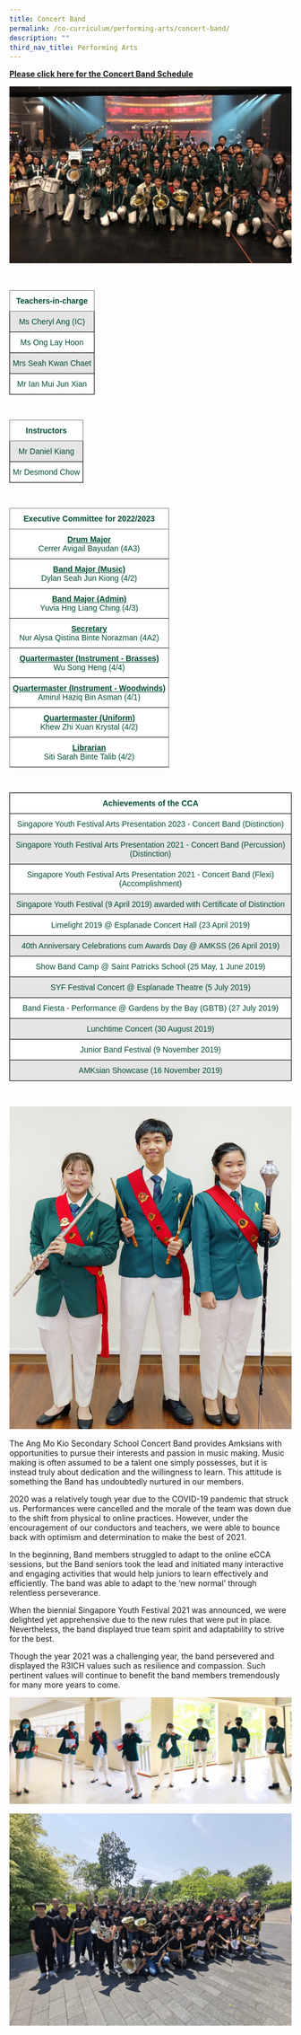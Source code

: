 ```yaml
---
title: Concert Band
permalink: /co-curriculum/performing-arts/concert-band/
description: ""
third_nav_title: Performing Arts
---
```

<p><a href="https://docs.google.com/spreadsheets/d/1I-6xIS6JD1ctN0a8kYlS_KX-zckLLbC9vOnHlqkWPho/edit#gid=0"><strong>Please click here for the Concert Band Schedule</strong></a></p>

![Symphonic Band](/images/Band%203.jpeg)

<br>
<style type="text/css">
.tg  {border-collapse:collapse;border-spacing:0;}
.tg td{border-color:black;border-style:solid;border-width:1px;font-family:Arial, sans-serif;font-size:14px;
  overflow:hidden;padding:10px 5px;word-break:normal;}
.tg th{border-color:black;border-style:solid;border-width:1px;font-family:Arial, sans-serif;font-size:14px;
  font-weight:normal;overflow:hidden;padding:10px 5px;word-break:normal;}
.tg .tg-mwbt{background-color:#FFF;border-color:inherit;color:#004D2E;font-weight:bold;text-align:center;vertical-align:middle}
.tg .tg-bapb{background-color:#E5E5E5;color:#004D2E;text-align:center;vertical-align:middle}
.tg .tg-wpup{background-color:#FFF;color:#004D2E;text-align:center;vertical-align:middle}
</style>
<table class="tg">
<thead>
  <tr>
    <th class="tg-mwbt"><span style="font-weight:700">Teachers-in-charge</span></th>
  </tr>
</thead>
<tbody>
  <tr>
    <td class="tg-bapb">Ms Cheryl Ang (IC)</td>
  </tr>
  <tr>
    <td class="tg-wpup">Ms Ong Lay Hoon</td>
  </tr>
  <tr>
    <td class="tg-bapb">Mrs Seah Kwan Chaet</td>
  </tr>
  <tr>
    <td class="tg-wpup">Mr Ian Mui Jun Xian</td>
  </tr>  
</tbody>
</table>
<br>
<style type="text/css">
.tg  {border-collapse:collapse;border-spacing:0;}
.tg td{border-color:black;border-style:solid;border-width:1px;font-family:Arial, sans-serif;font-size:14px;
  overflow:hidden;padding:10px 5px;word-break:normal;}
.tg th{border-color:black;border-style:solid;border-width:1px;font-family:Arial, sans-serif;font-size:14px;
  font-weight:normal;overflow:hidden;padding:10px 5px;word-break:normal;}
.tg .tg-mwbt{background-color:#FFF;border-color:inherit;color:#004D2E;font-weight:bold;text-align:center;vertical-align:middle}
.tg .tg-bapb{background-color:#E5E5E5;color:#004D2E;text-align:center;vertical-align:middle}
.tg .tg-wpup{background-color:#FFF;color:#004D2E;text-align:center;vertical-align:middle}
</style>
<table class="tg">
<thead>
  <tr>
    <th class="tg-mwbt"><span style="font-weight:700">Instructors</span></th>
  </tr>
</thead>
<tbody>
  <tr>
    <td class="tg-bapb">Mr Daniel Kiang</td>
  </tr>
  <tr>
    <td class="tg-wpup">Mr Desmond Chow</td>
  </tr>
</tbody>
</table>
<br>
<style type="text/css">
.tg  {border-collapse:collapse;border-spacing:0;}
.tg td{border-color:black;border-style:solid;border-width:1px;font-family:Arial, sans-serif;font-size:14px;
  overflow:hidden;padding:10px 5px;word-break:normal;}
.tg th{border-color:black;border-style:solid;border-width:1px;font-family:Arial, sans-serif;font-size:14px;
  font-weight:normal;overflow:hidden;padding:10px 5px;word-break:normal;}
.tg .tg-mwbt{background-color:#FFF;border-color:inherit;color:#004D2E;font-weight:bold;text-align:center;vertical-align:middle}
.tg .tg-ywyw{background-color:#E5E5E5;color:#004D2E;font-weight:bold;text-align:center;text-decoration:underline;vertical-align:top}
.tg .tg-frvs{background-color:#FFF;color:#004D2E;font-weight:bold;text-align:center;text-decoration:underline;vertical-align:top}
</style>
<table class="tg">
<thead>
  <tr>
    <th class="tg-mwbt"><span style="font-weight:700">Executive Committee for 2022/2023</span></th>
  </tr>
</thead>
<tbody>
  <tr>
    <td class="tg-mwbt"><u>Drum Major</u><br><span style="font-weight:400;color:#004D2E">Cerrer Avigail Bayudan (4A3)</span></td>
  </tr>
  <tr>
    <td class="tg-mwbt"><u>Band Major (Music)</u><br><span style="font-weight:400;color:#004D2E">Dylan Seah Jun Kiong (4/2)</span></td>
  </tr>
  <tr>
    <td class="tg-mwbt"><u>Band Major (Admin)</u><br><span style="font-weight:400;color:#004D2E">Yuvia Hng Liang Ching (4/3)</span></td>
  </tr>
  <tr>
    <td class="tg-mwbt"><u>Secretary</u><br><span style="font-weight:400;color:#004D2E">Nur Alysa Qistina Binte Norazman (4A2)</span></td>
  </tr>
  <tr>
    <td class="tg-mwbt"><u>Quartermaster (Instrument - Brasses)</u><br><span style="font-weight:400;color:#004D2E">Wu Song Heng (4/4)</span></td>
  </tr>
  <tr>
    <td class="tg-mwbt"><u>Quartermaster (Instrument - Woodwinds)</u><br><span style="font-weight:400;color:#004D2E">Amirul Haziq Bin Asman (4/1)</span></td>
  </tr>
  <tr>
    <td class="tg-mwbt"><u>Quartermaster (Uniform)</u><br><span style="font-weight:400;color:#004D2E">Khew Zhi Xuan Krystal (4/2)</span></td>
  </tr>
  <tr>
    <td class="tg-mwbt"><u>Librarian</u><br><span style="font-weight:400;color:#004D2E">Siti Sarah Binte Talib (4/2)</span></td>
  </tr>
</tbody>
</table>
<br>
<style type="text/css">
.tg  {border-collapse:collapse;border-spacing:0;}
.tg td{border-color:black;border-style:solid;border-width:1px;font-family:Arial, sans-serif;font-size:14px;
  overflow:hidden;padding:10px 5px;word-break:normal;}
.tg th{border-color:black;border-style:solid;border-width:1px;font-family:Arial, sans-serif;font-size:14px;
  font-weight:normal;overflow:hidden;padding:10px 5px;word-break:normal;}
.tg .tg-74pa{background-color:#FFF;color:#004D2E;font-weight:bold;text-align:center;vertical-align:middle}
.tg .tg-bapb{background-color:#E5E5E5;color:#004D2E;text-align:center;vertical-align:middle}
.tg .tg-wpup{background-color:#FFF;color:#004D2E;text-align:center;vertical-align:middle}
</style>
<table class="tg">
<thead>
  <tr>
    <th class="tg-74pa"><span style="font-weight:700">Achievements of the CCA</span></th>
  </tr><tr>
    <td class="tg-wpup">Singapore Youth Festival Arts Presentation 2023 - Concert Band (Distinction)</td>
	</tr>
</thead>
<tbody>
  <tr>
    <td class="tg-bapb">Singapore Youth Festival Arts Presentation 2021 - Concert Band (Percussion) (Distinction)</td>
  </tr>
  <tr>
    <td class="tg-wpup">Singapore Youth Festival Arts Presentation 2021 - Concert Band (Flexi) (Accomplishment)</td>
  </tr>
  <tr>
    <td class="tg-bapb">Singapore Youth Festival (9 April 2019) awarded with Certificate of Distinction</td>
  </tr>
  <tr>
    <td class="tg-wpup">Limelight 2019 @ Esplanade Concert Hall (23 April 2019)</td>
  </tr>
  <tr>
    <td class="tg-bapb">40th Anniversary Celebrations cum Awards Day @ AMKSS (26 April 2019)</td>
  </tr>
  <tr>
    <td class="tg-wpup">Show Band Camp @ Saint Patricks School (25 May, 1 June 2019)</td>
  </tr>
  <tr>
    <td class="tg-bapb">SYF Festival Concert @ Esplanade Theatre (5 July 2019)</td>
  </tr>
  <tr>
    <td class="tg-wpup">Band Fiesta - Performance @ Gardens by the Bay (GBTB) (27 July 2019)</td>
  </tr>
  <tr>
    <td class="tg-bapb">Lunchtime Concert (30 August 2019)</td>
  </tr>
  <tr>
    <td class="tg-wpup">Junior Band Festival (9 November 2019)</td>
  </tr>
  <tr>
    <td class="tg-bapb">AMKsian Showcase (16 November 2019)</td>
  </tr>
</tbody>
</table>
<br>

![](/images/Symphonic%20Band.jpg)

The Ang Mo Kio Secondary School Concert Band provides Amksians with opportunities to pursue their interests and passion in music making. Music making is often assumed to be a talent one simply possesses, but it is instead truly about dedication and the willingness to learn. This attitude is something the Band has undoubtedly nurtured in our members.

  

2020 was a relatively tough year due to the COVID-19 pandemic that struck us. Performances were cancelled and the morale of the team was down due to the shift from physical to online practices. However, under the encouragement of our conductors and teachers, we were able to bounce back with optimism and determination to make the best of 2021.

  

In the beginning, Band members struggled to adapt to the online eCCA sessions, but the Band seniors took the lead and initiated many interactive and engaging activities that would help juniors to learn effectively and efficiently. The band was able to adapt to the ‘new normal’ through relentless perseverance.

  

When the biennial Singapore Youth Festival 2021 was announced, we were delighted yet apprehensive due to the new rules that were put in place. Nevertheless, the band displayed true team spirit and adaptability to strive for the best.

  

Though the year 2021 was a challenging year, the band persevered and displayed the R3ICH values such as resilience and compassion. Such pertinent values will continue to benefit the band members tremendously for many more years to come.

![](/images/Band%204.jpeg)

![](/images/Band%205.jpeg)